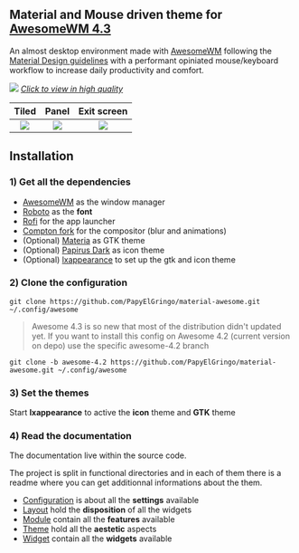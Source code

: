 ## Material and Mouse driven theme for [AwesomeWM 4.3](https://awesomewm.org/)

An almost desktop environment made with [AwesomeWM](https://awesomewm.org/)
following the [Material Design guidelines](https://material.io) with a
performant opiniated mouse/keyboard workflow to increase daily productivity and
comfort.

[![](./theme/PapyElGringo-theme/demo.gif?raw=true)](https://www.reddit.com/r/unixporn/comments/anp51q/awesome_material_awesome_workflow/)
_[Click to view in high quality](https://www.reddit.com/r/unixporn/comments/anp51q/awesome_material_awesome_workflow/)_

|                Tiled                 |                Panel                 |             Exit screen              |
| :----------------------------------: | :----------------------------------: | :----------------------------------: |
| ![](https://i.imgur.com/fELCtep.png) | ![](https://i.imgur.com/7IthpQS.png) | ![](https://i.imgur.com/rcKOLYQ.png) |

## Installation

### 1) Get all the dependencies

- [AwesomeWM](https://awesomewm.org/) as the window manager
- [Roboto](https://fonts.google.com/specimen/Roboto) as the **font**
- [Rofi](https://github.com/DaveDavenport/rofi) for the app launcher
- [Compton fork](https://github.com/tryone144/compton) for the compositor (blur
  and animations)
- (Optional) [Materia](https://github.com/nana-4/materia-theme) as GTK theme
- (Optional)
  [Papirus Dark](https://github.com/PapirusDevelopmentTeam/papirus-icon-theme)
  as icon theme
- (Optional)
  [lxappearance](https://sourceforge.net/projects/lxde/files/LXAppearance/) to
  set up the gtk and icon theme

### 2) Clone the configuration

```
git clone https://github.com/PapyElGringo/material-awesome.git ~/.config/awesome
```

> Awesome 4.3 is so new that most of the distribution didn't updated yet. If you
> want to install this config on Awesome 4.2 (current version on depo) use the
> specific awesome-4.2 branch

```
git clone -b awesome-4.2 https://github.com/PapyElGringo/material-awesome.git ~/.config/awesome
```

### 3) Set the themes

Start **lxappearance** to active the **icon** theme and **GTK** theme

### 4) Read the documentation

The documentation live within the source code.

The project is split in functional directories and in each of them there is a
readme where you can get additionnal informations about the them.

- [Configuration](./configuration) is about all the **settings** available
- [Layout](./layout) hold the **disposition** of all the widgets
- [Module](./module) contain all the **features** available
- [Theme](./theme) hold all the **aestetic** aspects
- [Widget](./widget) contain all the **widgets** available
